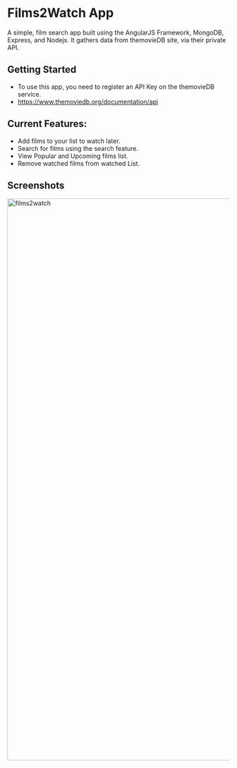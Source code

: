 # Films2Watch App

A simple, film search app built using the AngularJS Framework, MongoDB, Express, and Nodejs. It gathers data from themovieDB site, via their private API.

## Getting Started 

 * To use this app, you need to register an API Key on the themovieDB service.
 * https://www.themoviedb.org/documentation/api

## Current Features:
 * Add films to your list to watch later.
 * Search for films using the search feature.
 * View Popular and Upcoming films list.
 * Remove watched films from watched List.
 

## Screenshots
<img width="1275" alt="films2watch" src="https://user-images.githubusercontent.com/26364425/29227816-4dc93108-7ecf-11e7-9547-8f7c0b799f5a.png">

